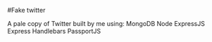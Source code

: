 #Fake twitter


A pale copy of Twitter built by me using:
MongoDB Node ExpressJS Express Handlebars PassportJS 

